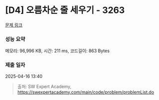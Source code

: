# [D4] 오름차순 줄 세우기 - 3263 

[문제 링크](https://swexpertacademy.com/main/code/problem/problemDetail.do?contestProbId=AWBC_hNKd_IDFAWr) 

### 성능 요약

메모리: 96,996 KB, 시간: 211 ms, 코드길이: 863 Bytes

### 제출 일자

2025-04-16 13:40



> 출처: SW Expert Academy, https://swexpertacademy.com/main/code/problem/problemList.do